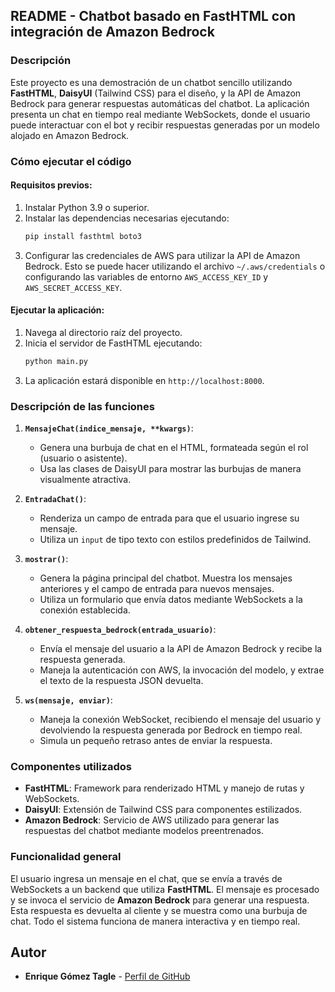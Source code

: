## README - Chatbot basado en FastHTML con integración de Amazon Bedrock

### Descripción
Este proyecto es una demostración de un chatbot sencillo utilizando **FastHTML**, **DaisyUI** (Tailwind CSS) para el diseño, y la API de Amazon Bedrock para generar respuestas automáticas del chatbot. La aplicación presenta un chat en tiempo real mediante WebSockets, donde el usuario puede interactuar con el bot y recibir respuestas generadas por un modelo alojado en Amazon Bedrock.

### Cómo ejecutar el código

#### Requisitos previos:
1. Instalar Python 3.9 o superior.
2. Instalar las dependencias necesarias ejecutando:
   ```bash
   pip install fasthtml boto3
   ```
3. Configurar las credenciales de AWS para utilizar la API de Amazon Bedrock. Esto se puede hacer utilizando el archivo `~/.aws/credentials` o configurando las variables de entorno `AWS_ACCESS_KEY_ID` y `AWS_SECRET_ACCESS_KEY`.

#### Ejecutar la aplicación:
1. Navega al directorio raíz del proyecto.
2. Inicia el servidor de FastHTML ejecutando:
   ```bash
   python main.py
   ```
3. La aplicación estará disponible en `http://localhost:8000`.

### Descripción de las funciones

1. **`MensajeChat(indice_mensaje, **kwargs)`**:
   - Genera una burbuja de chat en el HTML, formateada según el rol (usuario o asistente).
   - Usa las clases de DaisyUI para mostrar las burbujas de manera visualmente atractiva.

2. **`EntradaChat()`**:
   - Renderiza un campo de entrada para que el usuario ingrese su mensaje.
   - Utiliza un `input` de tipo texto con estilos predefinidos de Tailwind.

3. **`mostrar()`**:
   - Genera la página principal del chatbot. Muestra los mensajes anteriores y el campo de entrada para nuevos mensajes.
   - Utiliza un formulario que envía datos mediante WebSockets a la conexión establecida.

4. **`obtener_respuesta_bedrock(entrada_usuario)`**:
   - Envía el mensaje del usuario a la API de Amazon Bedrock y recibe la respuesta generada.
   - Maneja la autenticación con AWS, la invocación del modelo, y extrae el texto de la respuesta JSON devuelta.

5. **`ws(mensaje, enviar)`**:
   - Maneja la conexión WebSocket, recibiendo el mensaje del usuario y devolviendo la respuesta generada por Bedrock en tiempo real.
   - Simula un pequeño retraso antes de enviar la respuesta.

### Componentes utilizados
- **FastHTML**: Framework para renderizado HTML y manejo de rutas y WebSockets.
- **DaisyUI**: Extensión de Tailwind CSS para componentes estilizados.
- **Amazon Bedrock**: Servicio de AWS utilizado para generar las respuestas del chatbot mediante modelos preentrenados.

### Funcionalidad general
El usuario ingresa un mensaje en el chat, que se envía a través de WebSockets a un backend que utiliza **FastHTML**. El mensaje es procesado y se invoca el servicio de **Amazon Bedrock** para generar una respuesta. Esta respuesta es devuelta al cliente y se muestra como una burbuja de chat. Todo el sistema funciona de manera interactiva y en tiempo real.

## Autor
- **Enrique Gómez Tagle** - [Perfil de GitHub](https://github.com/enriquegomeztagle)
  
